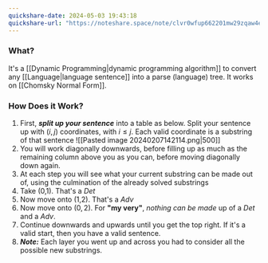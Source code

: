 ```yaml
---
quickshare-date: 2024-05-03 19:43:18
quickshare-url: "https://noteshare.space/note/clvr0wfup662201mw29zqaw4e#LmwesDYw13FhA72JdHTpJ/ODb5qn5VDqCxC3qk55vYQ"
---
```

### What?
It's a [[Dynamic Programming|dynamic programming algorithm]] to convert any [[Language|language sentence]] into a parse (language) tree. It works on [[Chomsky Normal Form]]. 
### How Does it Work?
1. First, ***split up your sentence*** into a table as below. Split your sentence up with $(i,j)$ coordinates, with $i\le j$. Each valid coordinate is a substring of that sentence
![[Pasted image 20240207142114.png|500]]
2. You will work diagonally downwards, before filling up as much as the remaining column above you as you can, before moving diagonally down again. 
3. At each step you will see what your current substring can be made out of, using the culmination of the already solved substrings
4. Take (0,1). That's a $Det$
5. Now move onto (1,2). That's a $Adv$
6. Now move onto $(0,2)$. For **"my very"**, *nothing can be made* up of a $Det$ and a $Adv$.
7. Continue downwards and upwards until you get the top right. If it's a valid start, then you have a valid sentence. 
8. ***Note:*** Each layer you went up and across you had to consider all the possible new substrings.